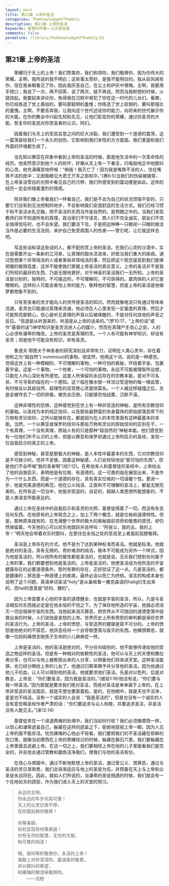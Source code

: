 ```yaml
---
layout: post
title: 第21章 上帝的圣洁
categories: TheKnowledgeOfTheHoly
description: 第21章 上帝的圣洁
keywords: 智慧的开端——认识至圣者
comments: false
permalink: /library/TheKnowledgeOfTheHoly/21
---
```


## 第21章 上帝的圣洁

&emsp;&emsp;荣耀归于天上的上帝！我们赞美你，我们称颂你，我们敬拜你，因为你伟大的荣耀。主啊，我所说的我不明白；这些事太奇妙，是我不能明白的。我从前风闻有你，现在我亲眼看见了你，因此我厌恶自己，在尘土和炉灰中懊悔。主啊，我要用手捂口；我说了一次，再不回答，说了两次，就不再说。然而当我默想的时候，火就烧起。我要起来讲论你，免得我在沉默中冒犯了你在这一时代的儿女们。看哪，你已经拣选了世上愚拙的，要叫那聪明的羞愧；你拣选了世上软弱的，要叫那强壮的羞愧。主啊，不要丢弃我，让我向这个世代述说你的能力，向将来的世代展示你的大能。在你的教会中兴起先知和先见，让他们彰显你的荣耀，通过你圣灵的大能，恢复你的圣民对你至圣者的认识。阿们。

&emsp;&emsp;因着我们与天上的至高旨意之间的巨大决裂，我们遭受到一个道德的震荡，这一震荡留给我们一个永久的创伤，它影响到我们本性的方方面面。我们里面和我们外面的环境都生病了。

&emsp;&emsp;当先知以赛亚在异象中看到上帝的圣洁的时候，那是他生活中的一次革命性的经历。他突然意识到他个人的败坏，好像从天上有一下重击，闪电般地正中他颤抖的心灵。他充满痛苦地呼喊：“祸哉！我灭亡了！因为我是嘴唇不洁的人，住在嘴唇不洁的民中；又因我眼见大君王万军之耶和华。”(赛6:5)当我们的伪装被揭穿，在上帝圣洁雪白的光照中看见自己的污秽，我们所感受到的震动便是如此。这样的经历一定会伴随着激烈的情感。

&emsp;&emsp;除非我们像上帝看我们一样看自己，我们是不会为自己的状况烦恼不安的，只要它们没有到无法控制的地步，不会影响我们安逸舒适的生活方式。我们已经习惯于和不圣洁水乳交融，把不圣洁的东西当作是自然的，是预期之中的。当我们发现教师们并不知道所有的真理，政治家们不守诺言，商人们不完全诚实，朋友们不完全值得信任时，也不会失望。我们要活下去，于是把这种睁一只眼闭一只眼的做法当作是必要的生活法则，来护自己免受周围人的伤害——管它呢，让它就这样去吧。

&emsp;&emsp;写这些话和读这些话的人，都不配欣赏上帝的圣洁。在我们心灵的沙漠中，实在是需要开出一条新的江河来，让真理的甜水流进来，好医治我们重大的疾病。通过思想某个非常纯洁的人或者某些非常纯洁的事，然后把这个观念提高到我们能够把握的极限高度，这并不能使我们掌握上帝圣洁的真实意义。上帝的圣洁并不是我们所知的最好的东西，乃是无限地更好。对于神圣的圣洁我们一无所知。上帝的圣洁是分别的，独特的，不可接近的，不可理解的，不可获得的。属肉体的人对它是瞎眼的。这样的人可能会害怕上帝的能力，敬拜他的智慧，但是上帝的圣洁是他做梦都想象不到的。

&emsp;&emsp;只有至圣者的灵才能向人的灵传授圣洁的知识。然而就像电流只有通过导体来流通，圣灵也只能通过真理来流通，他必须在人心里发现一定量度的真理，然后才可能照亮那颗心。信心是听见真理的声音以后被唤醒的，不是对任何其他的声音之反应。“信道是从听道来的，听道是从上帝的话来的。”(罗10:17，“上帝的话”或作“基督的话”)神学知识是圣灵流进人心的媒介，然而在真理产生信心之前，人的心必须有谦卑的悔改。上帝的圣灵是真理的灵。一个人有可能有神学知识，却没有圣灵；但是他不可能没有知识，却有圣灵。

&emsp;&emsp;鲁道夫·鄂图关于神圣者的研究深刻且非常有力，证明在人类心灵中，存在着他称之为“超自然”( numinous)的事物。很显然，他用这个词，说的是一种感觉，觉得这世上有一种模糊的、不可理解的事物，一种可怕的奥秘，环绕着宇宙，包裹着宇宙。这是一个事物，一个他者，一个可怕的事物，永远不可能被理智所设想，只能在人内心深处有所感觉。这是人所保留的永远存在的宗教本能，是对不可名状、不可寻索的临在的一个感知。这个临在像水银一样流过受造物的每一根血管，有时候会以其超自然、超理性的显现使心灵震惊莫名。一个人被这样碰撞之后，总是会被夺去了一切的骄傲，被完全压倒，只能够恐怕战栗，沉默不语。

&emsp;&emsp;这种非理性的恐惧，这种感觉到在世上有一种非受造的神秘，是所有宗教信仰的基础。以圣经为本的纯正信仰，以及那些最野蛮的赤身露体的原始部落民卑下的万物有灵论信仰，之所以能够存在，都是因为在人的本性里面有这种最基本的本能。当然，一个以赛亚或保罗的信仰与那些万物有灵论的原始信仰的区别在于，一个有真理，一个没有真理，原始人有的只是那种“超自然的“神秘本能。他们感觉到有一位他们所不认识的上帝，但是以赛亚和保罗却通过上帝所启示的圣经，发现一位自我启示的真正的上帝。

&emsp;&emsp;感受到神秘，甚至是那极大的神秘，是人本性中最基本的东西，它对宗教信仰是不可缺少的，但并不足够。因着这种秘感，人们会轻轻地说“那可怕的东西”。但是他们不会呼喊“我的圣者啊”(哈1:12)。在希伯来人和基督徒的圣经中，上帝给出了他的自我启示，表明他是有位格、有道德的。这一可畏的临在展现出来，不是作为一个什么东西，而是一个道德的存在，具有真实位格的一切温暖个性。更进一步，他是完美道德的典范，他在公义纯洁、正直和不可理解的圣洁上，都是无限完美的。在所有这一切当中，他是非受造的，自足的，超越人类思想所能想象的，不是人类语言所能表达的。

&emsp;&emsp;通过上帝在圣经中的自我启示和圣灵的光照，基督徒得着了一切，而没有失去任何东西。在他原有的上帝观念之上，加上了两个概念，就是位格和道德特性。但是，那种原来就有的、在充满整个世界的极大的奥秘面前惊奇和敬畏的感觉，却仍然保留着。今天他的心可以欢乐地跳跃并且呼叫：“阿爸父，我的主。我的上帝！”明天他会带着欢乐的颤抖，在那住在永恒之处的至高至上者面前屈膝敬拜。

&emsp;&emsp;圣洁是上帝存在的方式。他不是为了达到某种标准而圣洁。他就是标准。他就是绝对的圣洁，具有无限的、奇妙难测的纯洁，根本不可能成为另外一个样式。因为他是圣洁的，所以他所有的属性都是圣洁的，也就是说，无论我们想到任何属于上帝的事，我们都要想到他是圣洁的。上帝是圣洁的，他使圣洁成为他所造的宇宙健康存在的必要道德条件。暂时有罪的存在，正好验证了这一点。凡是圣洁的，都是健康的；邪恶是一种道德上的疾病，最终必会以死亡为终结。语言的构成本身也说明了这个问题，英语单词圣洁“holy”是从盎格鲁一撒克森语的halig衍生出来的，而hal的意思是“好的、健的”。

&emsp;&emsp;因为上帝首要关心他的宇宙的道德健全，也就是宇宙的圣洁，所以，凡是与圣洁相反的东西就必定是在他永恒的不悦之下。为了保存他所造的宇宙，他就必须消灭一切会毁掉宇宙的东西。当他起来消灭罪恶，把世界从不可挽回的道德堕落中拯救出来的时候，人们说他是发怒的上帝。世界历史上所有愤怒的审判都是保存世界的圣洁行为。上帝的圣洁，上帝的愤怒，与受造界的健康是密不可分的。上帝的愤怒是他绝对的不容忍，他厌恶任何一个会导致堕落与毁灭的东西。他痛恨罪恶，就像一位妈妈痛恨去她孩子生命的小儿麻痹症一样。

&emsp;&emsp;上帝是圣洁的，他的圣洁是绝对的，不分任何级别的，他不能够传递给他的受造之物这样的圣洁。但是有一种相对的依赖性的圣洁，他可以与天上的天使和撒拉弗分享，也可以与地上被敕赎出来的人分享，以预备他们将来进天堂。这种圣洁能够，也已经分赐给上帝的儿女了。他通过归算来赐予并分享他的圣洁。因为他通过他儿子的血，让人可以得到他的圣洁，他就要求他们圣洁。先是对以色列，后是对教会，上帝说：“你们要圣洁，因为我是圣洁的。”(彼前1:16)他没有说，“你们要与我一样圣洁。”因为那就是要求我们绝对圣洁，而绝对圣洁是单单属于上帝的。在上帝非受造的圣洁面前，就是天使也要蒙着脸。是的，在他眼中，就是天也不洁净，星星也不纯洁。没有一个诚实的人会说：“我是圣洁的”，但是也没有一个诚实的人会有意忽略圣经作者严肃的话：“你们要追求与众人和睦，并要追求圣洁，非圣洁没有人能见主。”(来12:14)

&emsp;&emsp;基督徒夹在一个进退两难的处境中，我们当如何行呢？我们必须像摩西一样，以信心和谦卑遮盖自己，躲藏在这样的遮盖之下，偷偷地窥视上帝一眼，因为人见上帝的面不能存活。忧伤痛悔的心他必不轻看。我们要把我们的不圣洁藏在耶稣的伤口里，就像当初摩西在上帝的荣耀经过的时候，躲藏在磐石穴里。我们要躲藏在上帝里面去逃避上帝。在这一切之上，我们要相信上帝在他的儿子里面看我们是完全的，并且他会通过管教和磨炼洁净我们，使我们与他的圣洁有份。

&emsp;&emsp;在信心与顺服中，通过不断地默想上帝的圣洁，通过爱公义、恨罪恶，通过与圣洁的灵日渐熟悉，我们会渐渐适应与地上的圣徒为伍，并预备在天上与上帝和众圣徒永远同在。因此，就如人们所说的，当谦卑的圣徒相遇的时候，我们就会有一个在地如天的团契，作为我们进入天上的天堂的预习。

> 永远的主啊，<br>
> 你永远的年岁何其可畏！<br>
> 天上的众灵日夜不停，<br>
> 在你面前俯伏敬拜！<br>
> <br>
> 何等美丽，<br>
> 你的显现将何等美丽！<br>
> 你有无尽的智慧，无穷的大能，<br>
> 和可畏的纯洁！<br>
> <br>
> 哦，我何等的敬畏你，永活的上帝！<br>
> 我献上对你深深的、最温柔的敬畏，<br>
> 并以颤抖的希望，<br>
> 和痛悔的眼泪来敬拜你。<br>
> &emsp;&emsp;——法柏

